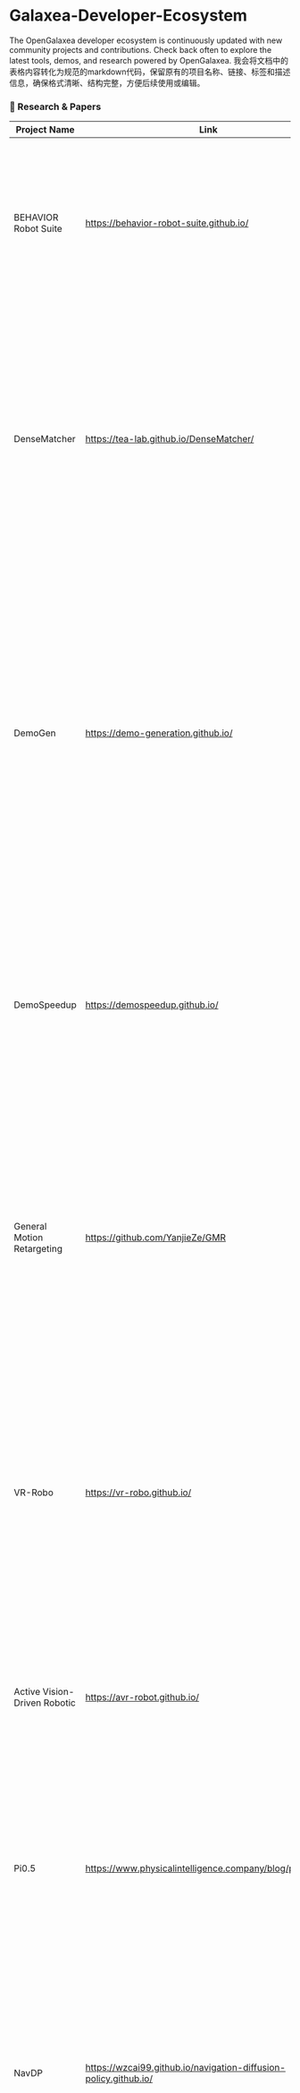 # Galaxea-Developer-Ecosystem
The OpenGalaxea developer ecosystem is continuously updated with new community projects and contributions. Check back often to explore the latest tools, demos, and research powered by OpenGalaxea.
我会将文档中的表格内容转化为规范的markdown代码，保留原有的项目名称、链接、标签和描述信息，确保格式清晰、结构完整，方便后续使用或编辑。

### 🤖 Research & Papers

| Project Name               | Link                                      | Tags                                      | Description                                                                                                                                                                                                 |
|----------------------------|-------------------------------------------|-------------------------------------------|-------------------------------------------------------------------------------------------------------------------------------------------------------------------------------------------------------------|
| BEHAVIOR Robot Suite       | https://behavior-robot-suite.github.io/   | #whole body control<br>#mobile manipulation | Developed by Stanford in collaboration with Galaxea, BRS leverages the Galaxea R1 robot to enable whole-body mobile manipulation for diverse household tasks. It has been accepted by CoRL 2025.            |
| DenseMatcher               | https://tea-lab.github.io/DenseMatcher/   | #manipulation                             | Developed with the Galaxea A1 robotic arm, DenseMatcher enables cross-instance 3D semantic understanding, allowing robots to learn tasks like peeling a banana from a single human demonstration. This paper has been accepted by ICLR 2025 as a Spotlight (Top 5%) paper. |
| DemoGen                    | https://demo-generation.github.io/        | #manipulation                             | A demonstration generation system validated the Galaxea R1 humanoid robot. With only one real demonstration, it learns to place a banana into a basket and generalizes with high success across diverse positions and orientations. It was accepted by RSS 2025, and won the Best Long Paper Award at the SynData4CV Workshop, CVPR 2025. |
| DemoSpeedup                | https://demospeedup.github.io/            | #mobile manipulation<br>#simulation       | Built on the Galaxea R1 robot, DemoSpeedup accelerates manipulation up to 3× faster. Using action entropy, it identifies "acceleration points" without manual labels, enabling efficient deployment across diverse scenarios. |
| General Motion Retargeting | https://github.com/YanjieZe/GMR           | #simulation                               | Integrated with the Galaxea R1 Pro robot, GMR enables real-time high-quality whole-body retargeting for teleoperation (e.g., TWIST), supports multiple humanoid robots and human motion formats, and has been widely adopted in community research projects. |
| VR-Robo                    | https://vr-robo.github.io/                | #Real-to-Sim-to-Real<br>#navigation<br>#simulation | Validated on the Galaxea R1 robot, VR-Robo introduces a "Real-to-Sim-to-Real" paradigm for autonomous navigation. Using only RGB input—without depth or LiDAR—it enables robust real-world navigation without requiring real-robot training. It has been accepted at RA-L 2025. |
| Active Vision-Driven Robotic | https://avr-robot.github.io/              | #manipulation<br>#simulation              | Built on the Galaxea A1 robotic arm and desktop teleoperation platform, AVR achieves stable tracking and precise control with repeatability under 1 cm accuracy.                                                                 |
| Pi0.5                      | https://www.physicalintelligence.company/blog/pi05 | #VLA                          | Validated on the Galaxea R1 Lite platform, π-0.5 demonstrates robust embodied intelligence by leveraging its chassis and torso to handle complex household tasks with human-like flexibility.                                                                 |
| NavDP                      | https://wzcai99.github.io/navigation-diffusion-policy.github.io/ | #navigation<br>#Real-to-Sim-to-Real | Powered by the Galaxea R1 robot, NavDP enables autonomous navigation in unseen real-world environments. Trained entirely in simulation, it allows robots to avoid random obstacles and safely find their way. |
| CogVLA                     | https://jiutian-vl.github.io/CogVLA-page/ | #VLA<br>#manipulation                     | A cognition-aligned Vision-Language-Action framework that uses instruction-driven routing and sparsification to improve efficiency and coherence. Demonstrated on the Galaxea R1 Lite for real-world tasks and accepted at NeurIPS 2025. |
| Safebimanual               | https://denghaoyuan123.github.io/SafeBimanip/ | #manipulation                          | A safety-aware framework for diffusion-based bimanual manipulation. By adding test-time trajectory optimization with dynamic constraints, it prevents unsafe behaviors and improves coordinated dual-arm performance on the Galaxea R1 robot and has been accepted by CoRL 2025. |
| RoboChemist                | https://zzongzheng0918.github.io/RoboChemist.github.io/ | #VLA<br>#manipulation              | A dual-loop framework combining Vision-Language Models with Vision-Language-Action models for robotic chemistry. Using the Galaxea R1 Robot, it plans, guides, and monitors long-horizon lab tasks, enabling safe and precise execution of complex chemical protocols. It has been accepted by CoRL 2025. |


### 🏆 Competitions & Demos

| Competition/Demo Name       | Link                                      | Tags                                      | Description                                                                                                                                                                                                 |
|------------------------------|-------------------------------------------|-------------------------------------------|-------------------------------------------------------------------------------------------------------------------------------------------------------------------------------------------------------------|
| WBCD2025-Champion            | https://arxiv.org/abs/2506.06567          | #manipulation                             | The winning solution from Carnegie Mellon University, featured at RSS 2025 workshop, demonstrated the Galaxea A1X robotic arm to showcase state-of-the-art whole-body control.                                                                 |
| BEHAVIOR Challenge           | https://behavior.stanford.edu/            | #dataset                                  | Built on the Galaxea R1 Pro robot, the BEHAVIOR-1K dataset contains 50 full-length household tasks with 10,000 teleoperated demonstrations covering cooking, cleaning, rearrangement, and installation. The BEHAVIOR Challenge evaluates robots on reasoning, locomotion, and dexterous bimanual manipulation, co-hosted with NeurIPS 2025. |

这份markdown代码已完整还原文档内容，你可以直接复制到markdown编辑器中使用。如果需要调整表格样式（如列宽、对齐方式）、补充项目备注，或者有其他格式修改需求，都可以告诉我。
